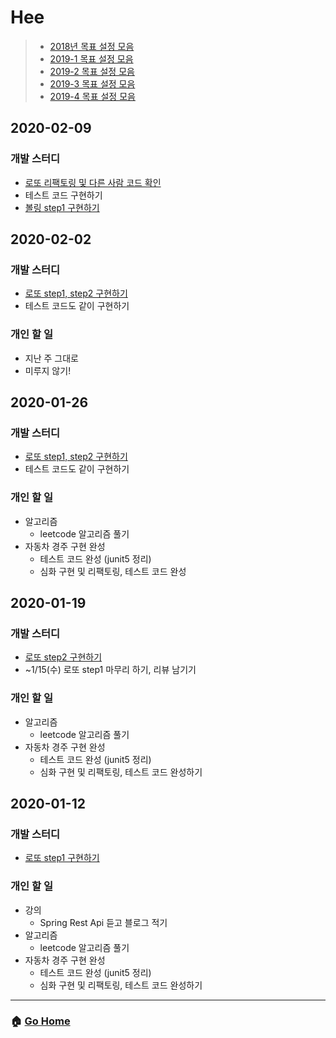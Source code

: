 # Hee

> - [2018년 목표 설정 모음](/hee/2018-goals.md)
> - [2019-1 목표 설정 모음](/hee/2019-1-goals.md)
> - [2019-2 목표 설정 모음](/hee/2019-2-goals.md)
> - [2019-3 목표 설정 모음](/hee/2019-3-goals.md)
> - [2019-4 목표 설정 모음](/hee/2019-3-goals.md)

## 2020-02-09
### 개발 스터디
- [로또 리팩토링 및 다른 사람 코드 확인](https://github.com/WeareSoft/java-lotto/tree/hee)
- 테스트 코드 구현하기
- [볼링 step1 구현하기](https://github.com/WeareSoft/java-bowling/tree/hee)

## 2020-02-02
### 개발 스터디
- [로또 step1, step2 구현하기](https://github.com/WeareSoft/java-lotto/tree/hee)
- 테스트 코드도 같이 구현하기

### 개인 할 일
- 지난 주 그대로
- 미루지 않기!

## 2020-01-26
### 개발 스터디
- [로또 step1, step2 구현하기](https://github.com/WeareSoft/java-lotto/tree/hee)
- 테스트 코드도 같이 구현하기

### 개인 할 일
- 알고리즘 
  - leetcode 알고리즘 풀기
- 자동차 경주 구현 완성
  - 테스트 코드 완성 (junit5 정리)
  - 심화 구현 및 리팩토링, 테스트 코드 완성

## 2020-01-19
### 개발 스터디
- [로또 step2 구현하기](https://github.com/WeareSoft/java-lotto/tree/hee)
- ~1/15(수) 로또 step1 마무리 하기, 리뷰 남기기 

### 개인 할 일
- 알고리즘 
  - leetcode 알고리즘 풀기
- 자동차 경주 구현 완성
  - 테스트 코드 완성 (junit5 정리)
  - 심화 구현 및 리팩토링, 테스트 코드 완성하기

## 2020-01-12
### 개발 스터디
- [로또 step1 구현하기](https://github.com/WeareSoft/java-lotto/tree/hee)

### 개인 할 일
- 강의 
  - Spring Rest Api 듣고 블로그 적기
- 알고리즘 
  - leetcode 알고리즘 풀기
- 자동차 경주 구현 완성
  - 테스트 코드 완성 (junit5 정리)
  - 심화 구현 및 리팩토링, 테스트 코드 완성하기

---

### :house: [Go Home](https://github.com/WeareSoft/WWL)
